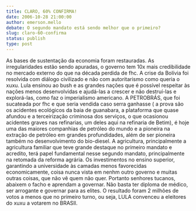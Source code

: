 ```yaml
---
title: CLARO, 60% CONFIRMA!
date: 2006-10-28 21:00:00
author: emerson.mello
debate: O segundo mandato está sendo melhor que o primeiro?
slug: claro-60-confirma
status: publish 
type: post
---
```


As bases de sustentação da economia foram restauradas. As irregularidades estão sendo apuradas, o governo tem 10x mais credibilidade no mercado externo do que na década perdida de fhc.
A crise da Bolívia foi resolvida com diálogo civilizado e não com autoritarismo como queria o xuxu. Lula ensinou ao bush e as grandes nações que é possível respeitar às nações menos desenvolvidas e ajudá-las a crescer e não destruí-las e explorá-las, como faz o imperialismo americano.
A PETROBRÁS, que foi sucateada por fhc e que seria vendida caso serra ganhasse ( a prova são os acidentes ecológicos da baia de guanabara, a plataforma que quase afundou e a terceirização criminosa dos serviços, o que ocasionou acidentes graves nas refinarias, um deles aqui na refinaria de Betim), é hoje uma das maiores companhias de petróleo do mundo e a pioneira na extração de petróleo em grandes profundidades, além de ser pioneira também no desenvolvimento do bio-diesel.
A agricultura, principalmente a agricultura familiar que teve grande destaque no primeiro mandato e acredito, terá papel fundamental nesse segundo mandato, principalmente na retomada da reforma agrária.
Os investimentos no ensino superior, garantindo a universidade às camadas menos favorecidas economicamente, coisa nunca vista em nenhm outro governo e muitas outras coisas, que não vê quem não quer. Portanto senhores tucanos, abaixem o facho e aprendam a governar. Não basta ter diploma de médico, ser arrogante e governar para as elites. O resultado foram 2 milhões de votos a menos que no primeiro turno, ou seja, LULA convenceu a eleitores do xuxu a votarem no BRASIl.
